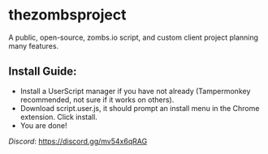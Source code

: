 # thezombsproject
A public, open-source, zombs.io script, and custom client project planning many features.

## Install Guide:

- Install a UserScript manager if you have not already (Tampermonkey recommended, not sure if it works on others).
- Download script.user.js, it should prompt an install menu in the Chrome extension. Click install.
- You are done!

*Discord*: https://discord.gg/mv54x6qRAG
